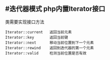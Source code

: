 #迭代器模式
php内置Iterator接口
---	

类需要实现接口方法

	Iterator::current	返回当前元素
	Iterator::key		返回当前键
	Iterator::next		移动当前位置到下一个元素
	Iterator::rewind	返回到迭代器的第一个元素
	Iterator::valid		检测当前位置是否有效		
